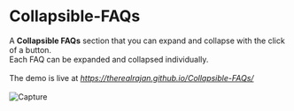 # Collapsible-FAQs
A **Collapsible FAQs** section that you can expand and collapse with the click of a button.<br>
Each FAQ can be expanded and collapsed individually.<br><br>
The demo is live at *https://therealrajan.github.io/Collapsible-FAQs/*
<br><br>
![Capture](https://user-images.githubusercontent.com/22878736/127658500-931510a3-a303-45d0-a93c-7c5d2ba8577c.PNG)
